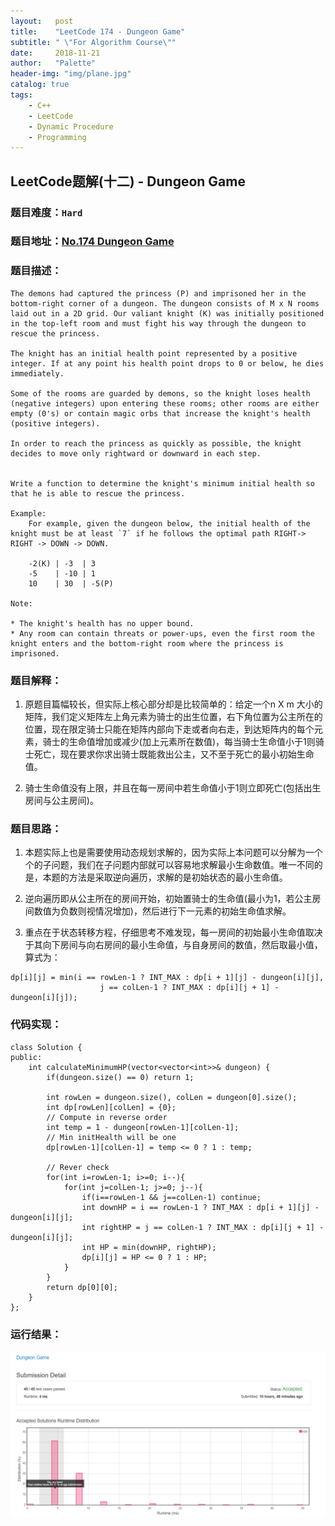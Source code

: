 ```yaml
---
layout:   post
title:    "LeetCode 174 - Dungeon Game"
subtitle: " \"For Algorithm Course\""
date:     2018-11-21
author:   "Palette"
header-img: "img/plane.jpg"
catalog: true
tags:
    - C++
    - LeetCode
    - Dynamic Procedure
    - Programming
---
```

## LeetCode题解(十二) - Dungeon Game
### 题目难度：`Hard`
### 题目地址：[No.174 Dungeon Game](https://leetcode.com/problems/dungeon-game/description/)
### 题目描述：
```
The demons had captured the princess (P) and imprisoned her in the bottom-right corner of a dungeon. The dungeon consists of M x N rooms laid out in a 2D grid. Our valiant knight (K) was initially positioned in the top-left room and must fight his way through the dungeon to rescue the princess.

The knight has an initial health point represented by a positive integer. If at any point his health point drops to 0 or below, he dies immediately.

Some of the rooms are guarded by demons, so the knight loses health (negative integers) upon entering these rooms; other rooms are either empty (0's) or contain magic orbs that increase the knight's health (positive integers).

In order to reach the princess as quickly as possible, the knight decides to move only rightward or downward in each step.

 
Write a function to determine the knight's minimum initial health so that he is able to rescue the princess.

Example:
	For example, given the dungeon below, the initial health of the knight must be at least `7` if he follows the optimal path RIGHT-> RIGHT -> DOWN -> DOWN.

	-2(K) | -3  | 3
	-5	  | -10 | 1
	10	  | 30  | -5(P)

Note:

* The knight's health has no upper bound.
* Any room can contain threats or power-ups, even the first room the knight enters and the bottom-right room where the princess is imprisoned.
```

### 题目解释：
1. 原题目篇幅较长，但实际上核心部分却是比较简单的：给定一个n X m 大小的矩阵，我们定义矩阵左上角元素为骑士的出生位置，右下角位置为公主所在的位置，现在限定骑士只能在矩阵内部向下走或者向右走，到达矩阵内的每个元素，骑士的生命值增加或减少(加上元素所在数值)，每当骑士生命值小于1则骑士死亡，现在要求你求出骑士既能救出公主，又不至于死亡的最小初始生命值。

2. 骑士生命值没有上限，并且在每一房间中若生命值小于1则立即死亡(包括出生房间与公主房间)。


### 题目思路：
1. 本题实际上也是需要使用动态规划求解的，因为实际上本问题可以分解为一个个的子问题，我们在子问题内部就可以容易地求解最小生命数值。唯一不同的是，本题的方法是采取逆向遍历，求解的是初始状态的最小生命值。

2. 逆向遍历即从公主所在的房间开始，初始置骑士的生命值(最小为1，若公主房间数值为负数则视情况增加)，然后进行下一元素的初始生命值求解。

3. 重点在于状态转移方程，仔细思考不难发现，每一房间的初始最小生命值取决于其向下房间与向右房间的最小生命值，与自身房间的数值，然后取最小值，算式为：
```
dp[i][j] = min(i == rowLen-1 ? INT_MAX : dp[i + 1][j] - dungeon[i][j],
                	j == colLen-1 ? INT_MAX : dp[i][j + 1] - dungeon[i][j]);
```

### 代码实现：
```
class Solution {
public:
    int calculateMinimumHP(vector<vector<int>>& dungeon) {
        if(dungeon.size() == 0) return 1;
        
        int rowLen = dungeon.size(), colLen = dungeon[0].size();
        int dp[rowLen][colLen] = {0};
        // Compute in reverse order
        int temp = 1 - dungeon[rowLen-1][colLen-1];
        // Min initHealth will be one
        dp[rowLen-1][colLen-1] = temp <= 0 ? 1 : temp;
        
        // Rever check
        for(int i=rowLen-1; i>=0; i--){
            for(int j=colLen-1; j>=0; j--){
                if(i==rowLen-1 && j==colLen-1) continue;
                int downHP = i == rowLen-1 ? INT_MAX : dp[i + 1][j] - dungeon[i][j];
                int rightHP = j == colLen-1 ? INT_MAX : dp[i][j + 1] - dungeon[i][j];
                int HP = min(downHP, rightHP);
                dp[i][j] = HP <= 0 ? 1 : HP;
            }
        }
        return dp[0][0];
    }
};
```

### 运行结果：
![img](/img/174.png)

<div id="container"></div>
<link rel="stylesheet" href="https://imsun.GitHub.io/gitment/style/default.css">
<script src="https://imsun.GitHub.io/gitment/dist/gitment.browser.js"></script>
<script>
  const myTheme = {
  render(state, instance) {
    const container = document.createElement('div')
    container.lang = "en-US"
    container.className = 'gitment-container gitment-root-container'
    container.appendChild(instance.renderHeader(state, instance))
    container.appendChild(instance.renderEditor(state, instance))
    container.appendChild(instance.renderComments(state, instance))
    container.appendChild(instance.renderFooter(state, instance))
    return container
  },
}

var gitment = new Gitment({
  id: '<%= page.date %>',
  owner: 'Palette25',
  repo: 'Comments',
  oauth: {
    client_id: 'a1ac2783392c3eef32c1',
    client_secret: 'ea8605a4a85131c5012ba8f200f87702e15a05b0',
  },
  theme: myTheme,
})
gitment.render('container')
</script>
